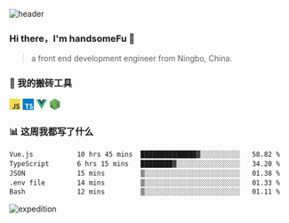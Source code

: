 ![header](https://raw.githubusercontent.com/fzq1998/fzq1998/master/header.png)

### Hi there，I'm handsomeFu 👋

> a front end development engineer from Ningbo, China.

### 🔧 我的搬砖工具
<code><img height="20" src="https://raw.githubusercontent.com/github/explore/80688e429a7d4ef2fca1e82350fe8e3517d3494d/topics/javascript/javascript.png" alt="javascript"></code>
<code><img height="20" src="https://raw.githubusercontent.com/github/explore/80688e429a7d4ef2fca1e82350fe8e3517d3494d/topics/typescript/typescript.png" alt="typescript"></code>
<code><img height="20" src="https://raw.githubusercontent.com/github/explore/80688e429a7d4ef2fca1e82350fe8e3517d3494d/topics/vue/vue.png" alt="vue"></code>
<code><img height="20" src="https://raw.githubusercontent.com/github/explore/80688e429a7d4ef2fca1e82350fe8e3517d3494d/topics/nodejs/nodejs.png" alt="nodejs"></code>



### 📊 这周我都写了什么
<!--START_SECTION:waka-->

```txt
Vue.js           10 hrs 45 mins  ██████████████▓░░░░░░░░░░   58.82 %
TypeScript       6 hrs 15 mins   ████████▓░░░░░░░░░░░░░░░░   34.20 %
JSON             15 mins         ▒░░░░░░░░░░░░░░░░░░░░░░░░   01.38 %
.env file        14 mins         ▒░░░░░░░░░░░░░░░░░░░░░░░░   01.33 %
Bash             12 mins         ▒░░░░░░░░░░░░░░░░░░░░░░░░   01.11 %
```

<!--END_SECTION:waka-->


![expedition](https://raw.githubusercontent.com/fzq1998/fzq1998/master/expedition.gif)

